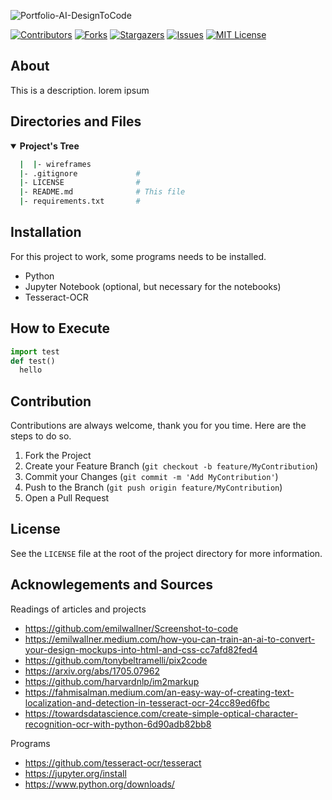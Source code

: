 <!-- Repo's Banner -->
![Portfolio-AI-DesignToCode](https://user-images.githubusercontent.com/42849270/123730421-520f5d80-d864-11eb-8bd8-db0886fcfd0f.png)



<!-- Shield Badges -->
[![Contributors][contributors-shield]][contributors-url]
[![Forks][forks-shield]][forks-url]
[![Stargazers][stars-shield]][stars-url]
[![Issues][issues-shield]][issues-url]
[![MIT License][license-shield]][license-url]



<!-- Description of the Project -->
## About

This is a description. lorem ipsum



<!-- Repo's Content Tree -->
## Directories and Files
<details open>
  <summary><b>Project's Tree</b></summary>
    
  ``` bash
    |  |- wireframes
    |- .gitignore             #
    |- LICENSE                #
    |- README.md              # This file
    |- requirements.txt       #
  ```
</details>


<!-- Getting Started -->
## Installation
For this project to work, some programs needs to be installed.
- Python
- Jupyter Notebook (optional, but necessary for the notebooks)
- Tesseract-OCR



## How to Execute
<!-- https://github.com/github/linguist/blob/master/lib/linguist/languages.yml -->
``` Python
import test
def test()
  hello
```



<!-- Contribution -->
## Contribution

Contributions are always welcome, thank you for you time. Here are the steps to do so.

1. Fork the Project
2. Create your Feature Branch (`git checkout -b feature/MyContribution`)
3. Commit your Changes (`git commit -m 'Add MyContribution'`)
4. Push to the Branch (`git push origin feature/MyContribution`)
5. Open a Pull Request



<!-- License -->
## License

See the `LICENSE` file at the root of the project directory for more information.



<!-- Acknowlegements and Sources -->
## Acknowlegements and Sources
Readings of articles and projects
- https://github.com/emilwallner/Screenshot-to-code
- https://emilwallner.medium.com/how-you-can-train-an-ai-to-convert-your-design-mockups-into-html-and-css-cc7afd82fed4
- https://github.com/tonybeltramelli/pix2code
- https://arxiv.org/abs/1705.07962
- https://github.com/harvardnlp/im2markup
- https://fahmisalman.medium.com/an-easy-way-of-creating-text-localization-and-detection-in-tesseract-ocr-24cc89ed6fbc
- https://towardsdatascience.com/create-simple-optical-character-recognition-ocr-with-python-6d90adb82bb8

Programs
- https://github.com/tesseract-ocr/tesseract
- https://jupyter.org/install
- https://www.python.org/downloads/



<!-- md links & imgs -->
<!-- https://www.markdownguide.org/basic-syntax/#reference-style-links -->
[contributors-shield]: https://img.shields.io/github/contributors/steve-levesque/Portfolio-AI-DesignToCode.svg?style=for-the-badge
[contributors-url]: https://github.com/steve-levesque/Portfolio-AI-DesignToCode/graphs/contributors
[forks-shield]: https://img.shields.io/github/forks/steve-levesque/Portfolio-AI-DesignToCode.svg?style=for-the-badge
[forks-url]: https://github.com/steve-levesque/Portfolio-AI-DesignToCode/network/members
[stars-shield]: https://img.shields.io/github/stars/steve-levesque/Portfolio-AI-DesignToCode.svg?style=for-the-badge
[stars-url]: https://github.com/steve-levesque/Portfolio-AI-DesignToCode/stargazers
[issues-shield]: https://img.shields.io/github/issues/steve-levesque/Portfolio-AI-DesignToCode.svg?style=for-the-badge
[issues-url]: https://github.com/steve-levesque/Portfolio-AI-DesignToCode/issues
[license-shield]: https://img.shields.io/github/license/steve-levesque/Portfolio-AI-DesignToCode.svg?style=for-the-badge
[license-url]: https://github.com/steve-levesque/Portfolio-AI-DesignToCode/blob/main/LICENSE
